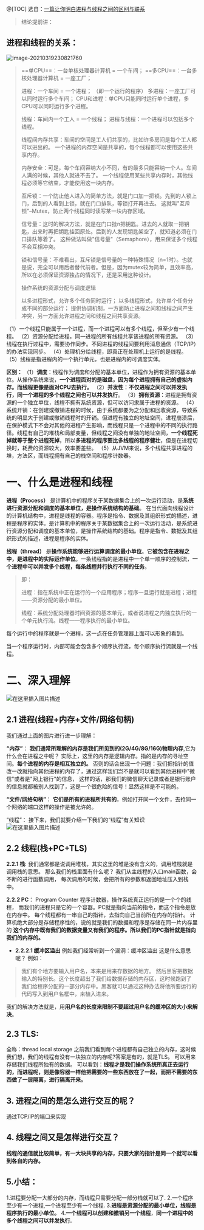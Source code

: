 @[TOC]
选自：[一篇让你明白进程与线程之间的区别与联系](https://www.cnblogs.com/coder-programming/p/10595804.html)

> 结论提前讲：

## **进程和线程的关系：**

![image-20210319230821760](C:\Users\Administrator\AppData\Roaming\Typora\typora-user-images\image-20210319230821760.png)

> ==单CPU==：一台单核处理器计算机 = 一个车间；
> ==多CPU==：一台多核处理器计算机 = 一座工厂；
>
> 进程：一个车间 = 一个进程； （即一个运行的程序）
> 多进程：一座工厂可以同时运行多个车间；
> CPU和进程：单CPU只能同时运行单个进程，多CPU可以同时运行多个进程。
>
> 线程：车间内一个工人 = 一个线程；
> 进程与线程：一个进程可以包括多个线程。
>
> 线程间内存共享：车间的空间是工人们共享的，比如许多房间是每个工人都可以进出的。
> 一个进程的内存空间是共享的，每个线程都可以使用这些共享内存。
>
> 内存安全：可是，每个车间容纳大小不同，有的最多只能容纳一个人。车间人满的时候，其他人就进不去了。
> 一个线程使用某些共享内存时，其他线程必须等它结束，才能使用这一块内存。
>
> 互斥锁：一个防止他人进入的简单方法，就是门口加一把锁。先到的人锁上门，后到的人看到上锁，就在门口排队，等锁打开再进去。
> 这就叫"互斥锁"–Mutex，防止两个线程同时读写某一块内存区域。
>
> 信号量：这时的解决方法，就是在门口挂n把钥匙。进去的人就取一把钥匙，出来时再把钥匙挂回原处。后到的人发现钥匙架空了，就知道必须在门口排队等着了。
> 这种做法叫做"信号量"（Semaphore），用来保证多个线程不会互相冲突。
>
> 锁和信号量：不难看出，互斥锁是信号量的一种特殊情况（n=1时）。也就是说，完全可以用后者替代前者。但是，因为mutex较为简单，且效率高，所以在必须保证资源独占的情况下，还是采用这种设计。
>
> 操作系统的资源分配与调度逻辑
>
> 以多进程形式，允许多个任务同时运行；
> 以多线程形式，允许单个任务分成不同的部分运行；
> 提供协调机制，一方面防止进程之间和线程之间产生冲突，另一方面允许进程之间和线程之间共享资源。

（1）一个线程只能属于一个进程，而一个进程可以有多个线程，但至少有一个线程。
（2）资源分配给进程，同一进程的所有线程共享该进程的所有资源。
（3）线程在执行过程中，需要协作同步。不同进程的线程间要利用消息通信（TCP/IP）的办法实现同步。
（4）处理机分给线程，即真正在处理机上运行的是线程。
（5）线程是指进程内的一个执行单元，也是进程内的可调度实体。

**区别：**
（1）**调度**：线程作为调度和分配的基本单位，进程作为拥有资源的基本单位。从操作系统来说，**一个进程面对的是磁盘，因为每个进程拥有自己的虚拟内存。而线程更像是面对CPU去执行。**
（2）**并发性**：**不仅进程之间可以并发执行，同一个进程的多个线程之间也可以并发执行**。
（3）**拥有资源**：进程是拥有资源的一个独立单位，线程不拥有系统资源，但可以访问隶属于进程的资源。
（4）系统开销：在创建或撤销进程的时候，由于系统都要为之分配和回收资源，导致系统的明显大于创建或撤销线程时的开销。但进程有独立的地址空间，进程崩溃后，在保护模式下不会对其他的进程产生影响，而线程只是一个进程中的不同的执行路径。线程有自己的堆栈和局部变量，但线程之间没有单独的地址空间，**一个线程死掉就等于整个进程死掉**，所以**多进程的程序要比多线程的程序健壮**，但是在进程切换时，耗费的资源较大，效率要差些。
  （5）从JVM来说，多个线程共享进程的堆，方法区，而线程拥有自己的栈空间和程序计数器。

# 一、什么是进程和线程

 **进程（Process）** 是计算机中的程序关于某数据集合上的一次运行活动，是**系统进行资源分配和调度的基本单位，是操作系统结构的基础**。 在当代面向线程设计的计算机结构中，进程是线程的容器。程序是指令、数据及其组织形式的描述，进程是程序的实体。是计算机中的程序关于某数据集合上的一次运行活动，是系统进行资源分配和调度的基本单位，是操作系统结构的基础。程序是指令、数据及其组织形式的描述，进程是程序的实体。

**线程（thread）** 是**操作系统能够进行运算调度的最小单位**。它**被包含在进程之中，是进程中的实际运作单位**。一条线程指的是进程中一个单一顺序的控制流，**一个进程中可以并发多个线程，每条线程并行执行不同的任务**。

> 即：
>
> 进程：指在系统中正在运行的一个应用程序；程序一旦运行就是进程；进程——资源分配的最小单位。
>
> 线程：系统分配处理器时间资源的基本单元，或者说进程之内独立执行的一个单元执行流。线程——程序执行的最小单位。


每个运行中的程序就是一个进程，这一点在任务管理器上面可以形象的看到。

当一个程序运行时，内部可能会包含多个顺序执行流，每个顺序执行流就是一个线程。
# 二、深入理解
![在这里插入图片描述](https://img-blog.csdnimg.cn/20210314123921326.png?x-oss-process=image/watermark,type_ZmFuZ3poZW5naGVpdGk,shadow_10,text_aHR0cHM6Ly9ibG9nLmNzZG4ubmV0L2FidWFuZGVu,size_16,color_FFFFFF,t_70)
## 2.1 进程(线程+内存+文件/网络句柄)
我们通过上面的图片进行进一步理解：

**“内存”**：
**我们通常所理解的内存是我们所见到的(2G/4G/8G/16G)物理内存**,它为什么会在进程之中呢？
实际上，这里的内存是逻辑内存。指的是内存的寻址空间。**每个进程的内存是相互独立的。**
否则的话会出现一个问题：我们把指针的值改一改就指向其他进程的内存了，通过这样我们岂不是就可以看到其他进程中"微信"或者是"网上银行"的信息，
这样的话，那我们的微信聊天记录或者是银行账户的信息就都被别人找到了，这是一个很危险的信号！显然这样是不可能的。

**“文件/网络句柄”**：
**它们是所有的进程所共有的**，例如打开同一个文件，去抢同一个网络的端口这样的操作是被允许的。

“线程”：
接下来，我们就要介绍一下我们的“线程”有关知识
![在这里插入图片描述](https://img-blog.csdnimg.cn/2021031412411022.png?x-oss-process=image/watermark,type_ZmFuZ3poZW5naGVpdGk,shadow_10,text_aHR0cHM6Ly9ibG9nLmNzZG4ubmV0L2FidWFuZGVu,size_16,color_FFFFFF,t_70)
## 2.2 线程(栈+PC+TLS)
**2.2.1 栈**:
我们通常都是说调用堆栈，其实这里的堆是没有含义的，调用堆栈就是调用栈的意思。
那么我们的栈里面有什么呢？
我们从主线程的入口main函数，会不断的进行函数调用，
每次调用的时候，会把所有的参数和返回地址压入到栈中。

**2.2.2 PC**：
Program Counter 程序计数器，操作系统真正运行的是一个个的线程，
而我们的进程只是它的一个容器。PC就是指向当前的指令，而这个指令是放在内存中。
每个线程都有一串自己的指针，去指向自己当前所在内存的指针。
计算机绝大部分是存储程序性的，说的就是我们的数据和程序是存储在同一片内存里的
**这个内存中既有我们的数据变量又有我们的程序。所以我们的PC指针就是指向我们的内存的。**

- **2.2.2.1 缓冲区溢出**
例如我们经常听到一个漏洞：缓冲区溢出
这是什么意思呢？
例如：
>我们有个地方要输入用户名，本来是用来存数据的地方。
然后黑客把数据输入的特别长。这个长度超出了我们给数据存储的内存区，这时候跑到了
我们给程序分配的一部分内存中。黑客就可以通过这种办法将他所要运行的代码写入到用户名框中，来植入进来。

我们的解决方法就是，用**用户名的长度来限制不要超过用户名的缓冲区的大小来解决**。

## 2.3 TLS:
全称：thread local storage
之前我们看到每个进程都有自己独立的内存，这时候我们想，我们的线程有没有一块独立的内存呢?答案是有的，就是TLS。
可以用来存储我们线程所独有的数据。
可以看到：**线程才是我们操作系统所真正去运行的，而进程呢，则是像容器一样他把需要的一些东西放在了一起，而把不需要的东西做了一层隔离，进行隔离开来。**


## 3. 进程之间的是怎么进行交互的呢？
通过TCP/IP的端口来实现

## 4. 线程之间又是怎样进行交互？
**线程的通信就比较简单，有一大块共享的内存，只要大家的指针是同一个就可以看到各自的内存。**

## 5.小结：
1.进程要分配一大部分的内存，而线程只需要分配一部分栈就可以了.
2.一个程序至少有一个进程,一个进程至少有一个线程.
3.**进程是资源分配的最小单位，线程是程序执行的最小单位。**
4.**一个线程可以创建和撤销另一个线程**，**同一个进程中的多个线程之间可以并发执行.**